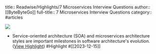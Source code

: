 title:: Readwise/Highlights/7 Microservices Interview Questions
author:: [[ByteByteGo]]
full-title:: 7 Microservices Interview Questions
category:: #articles


![](https://readwise-assets.s3.amazonaws.com/static/images/article2.74d541386bbf.png)
- Service-oriented architecture (SOA) and microservices architecture styles are important milestones in software architecture's evolution. ([View Highlight](https://read.readwise.io/read/01hhp52mbkjnvpah4ft81nsrgh)) #Highlight #[[2023-12-15]]